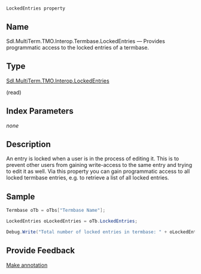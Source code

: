 

# 
    LockedEntries property



## Name

Sdl.MultiTerm.TMO.Interop.Termbase.LockedEntries —          Provides programmatic access to the locked entries of a termbase.



## Type

[Sdl.MultiTerm.TMO.Interop.LockedEntries](Sdl.MultiTerm.TMO.Interop.LockedEntries.html)

(read)



## Index Parameters
*none*


## Description



An entry is locked when a user is in the process of editing it. This is to prevent other users from gaining write-access to the same entry and trying to edit it as well. Via this property you can gain programmatic access to all locked termbase entries, e.g. to retrieve a list of all locked entries.



## Sample


```cs
Termbase oTb = oTbs["Termbase Name"];

LockedEntries oLockedEntries = oTb.LockedEntries;

Debug.Write("Total number of locked entries in termbase: " + oLockedEntries.Count.ToString());
```



## Provide Feedback

[Make annotation](mailto:sdk-feedback@sdl.com&amp;subject=Reference%20for%20Sdl.MultiTerm.TMO.Interop.Termbase.LockedEntries)

